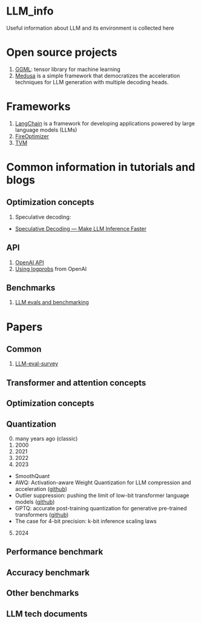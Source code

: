 # LLM_info
Useful information about LLM and its environment is collected here

# Open source projects

1. [GGML](https://github.com/ggerganov/ggml): tensor library for machine learning
2. [Medusa](https://github.com/FasterDecoding/Medusa) is a simple framework that democratizes the acceleration techniques for LLM generation with multiple decoding heads.

# Frameworks

1. [LangChain](https://github.com/langchain-ai/langchain) is a framework for developing applications powered by large language models (LLMs)
2. [FireOptimizer](https://fireworks.ai/blog/fireoptimizer?utm_source=newsletter&utm_medium=email&utm_campaign=2024september)
3. [TVM](https://github.com/apache/tvm)

# Common information in tutorials and blogs

## Optimization concepts
1. Speculative decoding:
 - [Speculative Decoding — Make LLM Inference Faster](https://medium.com/ai-science/speculative-decoding-make-llm-inference-faster-c004501af120)

## API
1. [OpenAI API](https://platform.openai.com/docs/api-reference/introduction)
2. [Using logprobs](https://cookbook.openai.com/examples/using_logprobs) from OpenAI

## Benchmarks
1. [LLM evals and benchmarking](https://osanseviero.github.io/hackerllama/blog/posts/llm_evals/)

# Papers

## Common

1. [LLM-eval-survey](https://github.com/MLGroupJLU/LLM-eval-survey)

## Transformer and attention concepts

## Optimization concepts

## Quantization

0. many years ago (classic)
1. 2000
2. 2021
3. 2022
4. 2023
 - SmoothQuant
 - AWQ: Activation-aware Weight Quantization for LLM compression and acceleration ([github](https://github.com/mit-han-lab/llm-awq))
 - Outlier suppression: pushing the limit of low-bit transformer language models ([github](https://github.com/wimh966/outlier_suppression))
 - GPTQ: accurate post-training quantization for generative pre-trained transformers ([github](https://github.com/IST-DASLab/gptq))
 - The case for 4-bit precision: k-bit inference scaling laws
5. 2024

## Performance benchmark

## Accuracy benchmark

## Other benchmarks

## LLM tech documents
